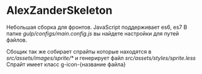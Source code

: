 # AlexZanderSkeleton

Небольшая сборка для фронтов. JavaScript поддерживает es6, es7
В папке _gulp/configs/main.config.js_ вы найдете настройки для путей файлов.

Сбощик так же собирает спрайты которые находятся в _src/assets/images/sprite/*_
и генерирует файл _src/assets/styles/sprite.less_
Спрайт имеет класс g-icon-{название файла}

